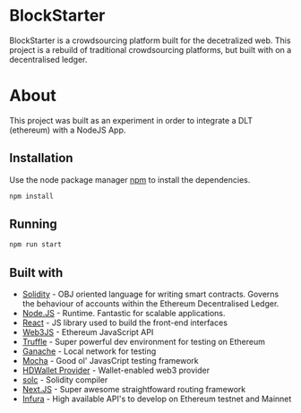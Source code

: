 # BlockStarter

BlockStarter is a crowdsourcing platform built for the decetralized web.
This project is a rebuild of traditional crowdsourcing platforms, but built with on a decentralised ledger.

# About

This project was built as an experiment in order to integrate a DLT (ethereum) with a NodeJS App. 

## Installation

Use the node package manager [npm](https://pip.pypa.io/en/stable/) to install the dependencies.

```bash
npm install
```

## Running

```bash
npm run start
```

## Built with

- [Solidity](https://docs.soliditylang.org/en/v0.8.9/) - OBJ oriented language for writing smart contracts. Governs the behaviour of accounts within the Ethereum Decentralised Ledger.
- [Node.JS](https://nodejs.org/en/) - Runtime. Fantastic for scalable applications.
- [React](https://github.com/facebook/react) - JS library used to build the front-end interfaces
- [Web3JS](https://github.com/ChainSafe/web3.js) - Ethereum JavaScript API
- [Truffle](https://github.com/trufflesuite/truffle) - Super powerful dev environment for testing on Ethereum
- [Ganache](https://github.com/trufflesuite/ganache-ui) - Local network for testing
- [Mocha](https://mochajs.org/) - Good ol' JavasCript testing framework
- [HDWallet Provider](https://www.npmjs.com/package/@truffle/hdwallet-provider) - Wallet-enabled web3 provider
- [solc](https://www.npmjs.com/package/solc) - Solidity compiler
- [Next.JS](https://github.com/vercel/next.js) - Super awesome straightfoward routing framework
- [Infura](https://infura.io/) - High available API's to develop on Ethereum testnet and Mainnet